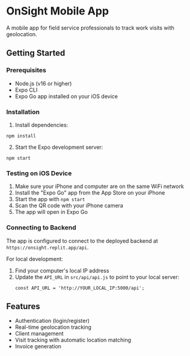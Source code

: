 # OnSight Mobile App

A mobile app for field service professionals to track work visits with geolocation.

## Getting Started

### Prerequisites

- Node.js (v16 or higher)
- Expo CLI
- Expo Go app installed on your iOS device

### Installation

1. Install dependencies:
```
npm install
```

2. Start the Expo development server:
```
npm start
```

### Testing on iOS Device

1. Make sure your iPhone and computer are on the same WiFi network
2. Install the "Expo Go" app from the App Store on your iPhone
3. Start the app with `npm start`
4. Scan the QR code with your iPhone camera
5. The app will open in Expo Go

### Connecting to Backend

The app is configured to connect to the deployed backend at `https://onsight.replit.app/api`.

For local development:
1. Find your computer's local IP address
2. Update the `API_URL` in `src/api/api.js` to point to your local server:
   ```
   const API_URL = 'http://YOUR_LOCAL_IP:5000/api';
   ```

## Features

- Authentication (login/register)
- Real-time geolocation tracking
- Client management
- Visit tracking with automatic location matching
- Invoice generation